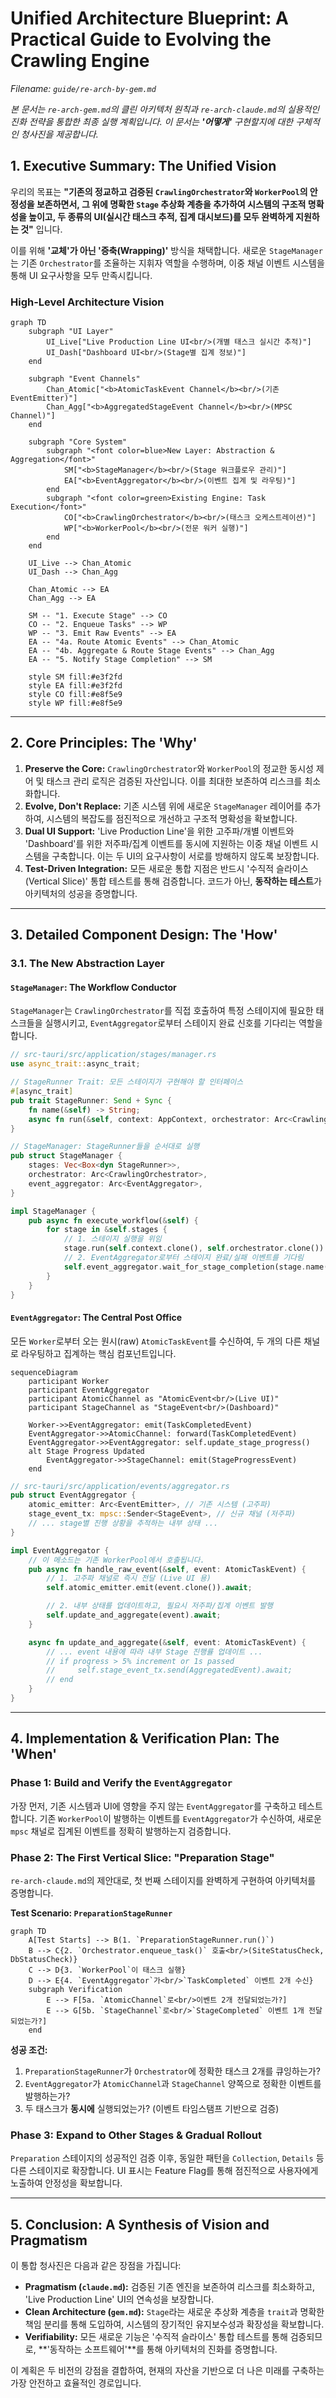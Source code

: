 # Unified Architecture Blueprint: A Practical Guide to Evolving the Crawling Engine

*Filename: `guide/re-arch-by-gem.md`*

*본 문서는 `re-arch-gem.md`의 클린 아키텍처 원칙과 `re-arch-claude.md`의 실용적인 진화 전략을 통합한 최종 실행 계획입니다. 이 문서는 **'어떻게'** 구현할지에 대한 구체적인 청사진을 제공합니다.*

## 1. Executive Summary: The Unified Vision

우리의 목표는 **"기존의 정교하고 검증된 `CrawlingOrchestrator`와 `WorkerPool`의 안정성을 보존하면서, 그 위에 명확한 `Stage` 추상화 계층을 추가하여 시스템의 구조적 명확성을 높이고, 두 종류의 UI(실시간 태스크 추적, 집계 대시보드)를 모두 완벽하게 지원하는 것"** 입니다.

이를 위해 **'교체'가 아닌 '증축(Wrapping)'** 방식을 채택합니다. 새로운 `StageManager`는 기존 `Orchestrator`를 조율하는 지휘자 역할을 수행하며, 이중 채널 이벤트 시스템을 통해 UI 요구사항을 모두 만족시킵니다.

### High-Level Architecture Vision

```mermaid
graph TD
    subgraph "UI Layer"
        UI_Live["Live Production Line UI<br/>(개별 태스크 실시간 추적)"]
        UI_Dash["Dashboard UI<br/>(Stage별 집계 정보)"]
    end

    subgraph "Event Channels"
        Chan_Atomic["<b>AtomicTaskEvent Channel</b><br/>(기존 EventEmitter)"]
        Chan_Agg["<b>AggregatedStageEvent Channel</b><br/>(MPSC Channel)"]
    end

    subgraph "Core System"
        subgraph "<font color=blue>New Layer: Abstraction & Aggregation</font>"
            SM["<b>StageManager</b><br/>(Stage 워크플로우 관리)"]
            EA["<b>EventAggregator</b><br/>(이벤트 집계 및 라우팅)"]
        end
        subgraph "<font color=green>Existing Engine: Task Execution</font>"
            CO["<b>CrawlingOrchestrator</b><br/>(태스크 오케스트레이션)"]
            WP["<b>WorkerPool</b><br/>(전문 워커 실행)"]
        end
    end

    UI_Live --> Chan_Atomic
    UI_Dash --> Chan_Agg

    Chan_Atomic --> EA
    Chan_Agg --> EA

    SM -- "1. Execute Stage" --> CO
    CO -- "2. Enqueue Tasks" --> WP
    WP -- "3. Emit Raw Events" --> EA
    EA -- "4a. Route Atomic Events" --> Chan_Atomic
    EA -- "4b. Aggregate & Route Stage Events" --> Chan_Agg
    EA -- "5. Notify Stage Completion" --> SM

    style SM fill:#e3f2fd
    style EA fill:#e3f2fd
    style CO fill:#e8f5e9
    style WP fill:#e8f5e9
```

---

## 2. Core Principles: The 'Why'

1.  **Preserve the Core:** `CrawlingOrchestrator`와 `WorkerPool`의 정교한 동시성 제어 및 태스크 관리 로직은 검증된 자산입니다. 이를 최대한 보존하여 리스크를 최소화합니다.
2.  **Evolve, Don't Replace:** 기존 시스템 위에 새로운 `StageManager` 레이어를 추가하여, 시스템의 복잡도를 점진적으로 개선하고 구조적 명확성을 확보합니다.
3.  **Dual UI Support:** 'Live Production Line'을 위한 고주파/개별 이벤트와 'Dashboard'를 위한 저주파/집계 이벤트를 동시에 지원하는 이중 채널 이벤트 시스템을 구축합니다. 이는 두 UI의 요구사항이 서로를 방해하지 않도록 보장합니다.
4.  **Test-Driven Integration:** 모든 새로운 통합 지점은 반드시 '수직적 슬라이스(Vertical Slice)' 통합 테스트를 통해 검증합니다. 코드가 아닌, **동작하는 테스트**가 아키텍처의 성공을 증명합니다.

---

## 3. Detailed Component Design: The 'How'

### 3.1. The New Abstraction Layer

#### `StageManager`: The Workflow Conductor

`StageManager`는 `CrawlingOrchestrator`를 직접 호출하여 특정 스테이지에 필요한 태스크들을 실행시키고, `EventAggregator`로부터 스테이지 완료 신호를 기다리는 역할을 합니다.

```rust
// src-tauri/src/application/stages/manager.rs
use async_trait::async_trait;

// StageRunner Trait: 모든 스테이지가 구현해야 할 인터페이스
#[async_trait]
pub trait StageRunner: Send + Sync {
    fn name(&self) -> String;
    async fn run(&self, context: AppContext, orchestrator: Arc<CrawlingOrchestrator>) -> Result<(), anyhow::Error>;
}

// StageManager: StageRunner들을 순서대로 실행
pub struct StageManager {
    stages: Vec<Box<dyn StageRunner>>,
    orchestrator: Arc<CrawlingOrchestrator>,
    event_aggregator: Arc<EventAggregator>,
}

impl StageManager {
    pub async fn execute_workflow(&self) {
        for stage in &self.stages {
            // 1. 스테이지 실행을 위임
            stage.run(self.context.clone(), self.orchestrator.clone()).await;
            // 2. EventAggregator로부터 스테이지 완료/실패 이벤트를 기다림
            self.event_aggregator.wait_for_stage_completion(stage.name()).await;
        }
    }
}
```

#### `EventAggregator`: The Central Post Office

모든 `Worker`로부터 오는 원시(raw) `AtomicTaskEvent`를 수신하여, 두 개의 다른 채널로 라우팅하고 집계하는 핵심 컴포넌트입니다.

```mermaid
sequenceDiagram
    participant Worker
    participant EventAggregator
    participant AtomicChannel as "AtomicEvent<br/>(Live UI)"
    participant StageChannel as "StageEvent<br/>(Dashboard)"

    Worker->>EventAggregator: emit(TaskCompletedEvent)
    EventAggregator->>AtomicChannel: forward(TaskCompletedEvent)
    EventAggregator->>EventAggregator: self.update_stage_progress()
    alt Stage Progress Updated
        EventAggregator->>StageChannel: emit(StageProgressEvent)
    end
```

```rust
// src-tauri/src/application/events/aggregator.rs
pub struct EventAggregator {
    atomic_emitter: Arc<EventEmitter>, // 기존 시스템 (고주파)
    stage_event_tx: mpsc::Sender<StageEvent>, // 신규 채널 (저주파)
    // ... stage별 진행 상황을 추적하는 내부 상태 ...
}

impl EventAggregator {
    // 이 메소드는 기존 WorkerPool에서 호출됩니다.
    pub async fn handle_raw_event(&self, event: AtomicTaskEvent) {
        // 1. 고주파 채널로 즉시 전달 (Live UI 용)
        self.atomic_emitter.emit(event.clone()).await;

        // 2. 내부 상태를 업데이트하고, 필요시 저주파/집계 이벤트 발행
        self.update_and_aggregate(event).await;
    }

    async fn update_and_aggregate(&self, event: AtomicTaskEvent) {
        // ... event 내용에 따라 내부 Stage 진행률 업데이트 ...
        // if progress > 5% increment or 1s passed
        //     self.stage_event_tx.send(AggregatedEvent).await;
        // end
    }
}
```

---

## 4. Implementation & Verification Plan: The 'When'

### Phase 1: Build and Verify the `EventAggregator`

가장 먼저, 기존 시스템과 UI에 영향을 주지 않는 `EventAggregator`를 구축하고 테스트합니다. 기존 `WorkerPool`이 발행하는 이벤트를 `EventAggregator`가 수신하여, 새로운 `mpsc` 채널로 집계된 이벤트를 정확히 발행하는지 검증합니다.

### Phase 2: The First Vertical Slice: "Preparation Stage"

`re-arch-claude.md`의 제안대로, 첫 번째 스테이지를 완벽하게 구현하여 아키텍처를 증명합니다.

**Test Scenario: `PreparationStageRunner`**

```mermaid
graph TD
    A[Test Starts] --> B(1. `PreparationStageRunner.run()`)
    B --> C{2. `Orchestrator.enqueue_task()` 호출<br/>(SiteStatusCheck, DbStatusCheck)}
    C --> D{3. `WorkerPool`이 태스크 실행}
    D --> E{4. `EventAggregator`가<br/>`TaskCompleted` 이벤트 2개 수신}
    subgraph Verification
        E --> F[5a. `AtomicChannel`로<br/>이벤트 2개 전달되었는가?]
        E --> G[5b. `StageChannel`로<br/>`StageCompleted` 이벤트 1개 전달되었는가?]
    end
```

**성공 조건:**
1.  `PreparationStageRunner`가 `Orchestrator`에 정확한 태스크 2개를 큐잉하는가?
2.  `EventAggregator`가 `AtomicChannel`과 `StageChannel` 양쪽으로 정확한 이벤트를 발행하는가?
3.  두 태스크가 **동시에** 실행되었는가? (이벤트 타임스탬프 기반으로 검증)

### Phase 3: Expand to Other Stages & Gradual Rollout

`Preparation` 스테이지의 성공적인 검증 이후, 동일한 패턴을 `Collection`, `Details` 등 다른 스테이지로 확장합니다. UI 표시는 Feature Flag를 통해 점진적으로 사용자에게 노출하여 안정성을 확보합니다.

---

## 5. Conclusion: A Synthesis of Vision and Pragmatism

이 통합 청사진은 다음과 같은 장점을 가집니다:

*   **Pragmatism (`claude.md`):** 검증된 기존 엔진을 보존하여 리스크를 최소화하고, 'Live Production Line' UI의 연속성을 보장합니다.
*   **Clean Architecture (`gem.md`):** `Stage`라는 새로운 추상화 계층을 `trait`과 명확한 책임 분리를 통해 도입하여, 시스템의 장기적인 유지보수성과 확장성을 확보합니다.
*   **Verifiability:** 모든 새로운 기능은 '수직적 슬라이스' 통합 테스트를 통해 검증되므로, **'동작하는 소프트웨어'**를 통해 아키텍처의 진화를 증명합니다.

이 계획은 두 비전의 강점을 결합하여, 현재의 자산을 기반으로 더 나은 미래를 구축하는 가장 안전하고 효율적인 경로입니다.